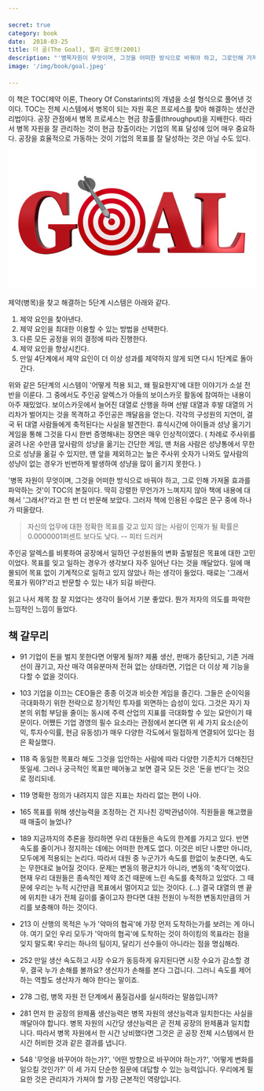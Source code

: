 ```yaml
---

secret: true
category: book
date:  2018-03-25
title: 더 골(The Goal), 엘리 골드렛(2001)
description: "'병목자원이 무엇이며, 그것을 어떠한 방식으로 바꿔야 하고, 그로인해 가져올 효과를 파악하는 것'이 TOC(제약 이론, Theory Of Constarints) 본질이다."
image: '/img/book/goal.jpeg'

---
```


이 책은 TOC(제약 이론, Theory Of Constarints)의 개념을 소설 형식으로 풀어낸 것이다. TOC는 전체 시스템에서 병목이 되는 자원 혹은 프로세스를 찾아 해결하는 생산관리법이다. 공장 관점에서 병목 프로세스는 현금 창출률(throughput)을 지배한다. 따라서 병목 자원을 잘 관리하는 것이 현금 창출이라는 기업의 목표 달성에 있어 매우 중요하다. 공장을 효율적으로 가동하는 것이 기업의 목표를 잘 달성하는 것은 아닐 수도 있다.

<p align="center"><img src="/img/book/goal.jpeg" alt="goal"></p>

제약(병목)을 찾고 해결하는 5단계 시스템은 아래와 같다.

1. 제약 요인을 찾아낸다. 
2. 제약 요인을 최대한 이용할 수 있는 방법을 선택한다. 
3. 다른 모든 공정을 위의 결정에 따라 진행한다. 
4. 제약 요인을 향상시킨다. 
5. 만일 4단계에서 제약 요인이 더 이상 성과를 제약하지 않게 되면 다시 1단계로 돌아간다.

위와 같은 5단계의 시스템이 '어떻게 적용 되고, 왜 필요한지'에 대한 이야기가 소설 전반을 이룬다. 그 중에서도 주인공 알렉스가 아들의 보이스카웃 활동에 참여하는 내용이 아주 재밌었다. 보이스카웃에서 늘어진 대열로 산행을 하며 선발 대열과 후발 대열의 거리차가 벌어지는 것을 목격하고 주인공은 깨달음을 얻는다. 각각의 구성원의 지연이, 결국 뒤 대열 사람들에게 축적된다는 사실을 발견한다. 휴식시간에 아이들과 성냥 옮기기 게임을 통해 그것을 다시 한번 증명해내는 장면은 매우 인상적이였다. ( 차례로 주사위를 굴려 나온 수만큼 앞사람의 성냥을 옮기는 간단한 게임, 맨 처음 사람은 성냥통에서 무한으로 성냥을 옮길 수 있지만, 맨 앞을 제외하고는 높은 주사위 숫자가 나와도 앞사람의 성냥이 없는 경우가 빈번하게 발생하여 성냥을 많이 옮기지 못한다. )

'병목 자원이 무엇이며, 그것을 어떠한 방식으로 바꿔야 하고, 그로 인해 가져올 효과를 파악하는 것'이 TOC의 본질이다.  딱히 강렬한 무언가가 느껴지지 않아 책에 내용에 대해서 '그래서?'라고 한 번 더 반문해 보았다. 그러자 책에 인용된 수많은 문구 중에 하나가 떠올랐다. 

> 자신의 업무에 대한 정확한 목표를 갖고 있지 않는 사람이 인재가 될 확률은 0.0000001퍼센트 보다도 낮다. -- 피터 드러커 

주인공 알렉스를 비롯하여 공장에서 일하던 구성원들의 변화 출발점은 목표에 대한 고민이었다. 목표를 잊고 일하는 경우가 생각보다 자주 일어난 다는 것을 깨달았다. 일에 매몰되어 목표 없이 기계적으로 일하고 있지 않았나 하는 생각이 들었다. 때로는 '그래서 목표가 뭐야?'라고 반문할 수 있는 내가 되길 바란다. 

읽고 나서 제목 참 잘 지었다는 생각이 들어서 기분 좋았다. 뭔가 저자의 의도를 파악한 느낌적인 느낌이 들었다.

## 책 갈무리

- 91 기업이 돈을 벌지 못한다면 어떻게 될까? 제품 생산, 판매가 중단되고, 기존 거래선이 끊기고, 자산 매각 여유분마저 전혀 없는 상태라면, 기업은 더 이상 제 기능을 다할 수 없을 것이다. 

- 103 기업을 이끄는 CEO들은 종종 이것과 비슷한 게임을 즐긴다. 그들은 순이익을 극대화하기 위한 전략으로 장기적인 투자를 외면하는 습성이 있다. 그것은 자기 자본의 위험 부담을 줄이는 동시에 주력 산업의 지표를 극대화할 수 있는 묘안이기 때문이다. 어쨌든 기업 경영의 필수 요소라는 관점에서 본다면 위 세 가지 요소(순이익, 투자수익률, 현금 유동성)가 매우 다양한 각도에서 밀접하게 연결되어 있다는 점은 확실했다. 

- 118 즉 동일한 목표라 해도 그것을 입안하는 사람에 따라 다양한 기준치가 더해진단 뜻일세. 그러나 궁극적인 목표만 떼어놓고 보면 결국 모든 것은 '돈을 번다'는 것으로 정리되네.

- 119 명확한 정의가 내려지지 않은 지표는 차라리 없는 편이 나아. 

- 165 목표를 위해 생산능력을 조정하는 건 지나친 강박관념이야. 직원들을 해고했을 때 매출이 늘었나? 

- 189 지금까지의 추론을 정리하면 우리 대원들은 속도의 한계를 가지고 있다. 반면 속도를 줄이거나 정지하는 데에는 어떠한 한계도 없다. 이것은 비단 나뿐만 아니라, 모두에게 적용되는 논리다. 따라서 대원 중 누군가가 속도를 한없이 늦춘다면, 속도는 무한대로 늘어질 것이다. 문제는 변동의 평균치가 아니라, 변동의 '축적'이었다. 현재 우리 대원들은 종속적인 제약 조건 때문에 느린 속도를 축적하고 있었다. 그 때문에 우리는 누적 시간만큼 목표에서 멀어지고 있는 것이다. (...) 결국 대열의 맨 끝에 위치한 내가 전체 길이를 줄이고자 한다면 대원 전원이 누적한 변동치만큼의 거리를 보충해야 하는 것이다.

- 213 이 산행의 목적은 누가 '악마의 협곡'에 가장 먼저 도착하는가를 보려는 게 아니야. 여기 모인 우리 모두가 '악마의 협곡'에 도착하는 것이 하이킹의 목표라는 점을 잊지 말도록! 우리는 하나의 팀이지, 달리기 선수들이 아니라는 점을 명심해라. 

- 252 만일 생산 속도하고 시장 수요가 동등하게 유지된다면 시장 수요가 감소할 경우, 결국 누가 손해를 볼까요? 생산자가 손해를 본다 그겁니다. 그러니 속도를 제어하는 역할도 생산자가 해야 한다는 말이죠.

- 278 그럼, 병목 자원 전 단계에서 품질검사를 실시하라는 말씀입니까? 

- 281 먼저 한 공장의 완제품 생산능력은 병목 자원의 생산능력과 일치한다는 사실을 깨달아야 합니다. 병목 자원의 시간당 생산능력은 곧 전체 공장의 완제품과 일치합니다. 따라서 병목 자원에서 한 시간 낭비했다면 그것은 곧 공장 전체 시스템에서 한 시간 허비한 것과 같은 결과를 냅니다. 

- 548 '무엇을 바꾸어야 하는가?', '어떤 방향으로 바꾸어야 하는가?', '어떻게 변화를 일으킬 것인가?' 이 세 가지 단순한 질문에 대답할 수 있는 능력입니다. 우리에게 필요한 것은 관리자가 가져야 할 가장 근본적인 역량입니다.
